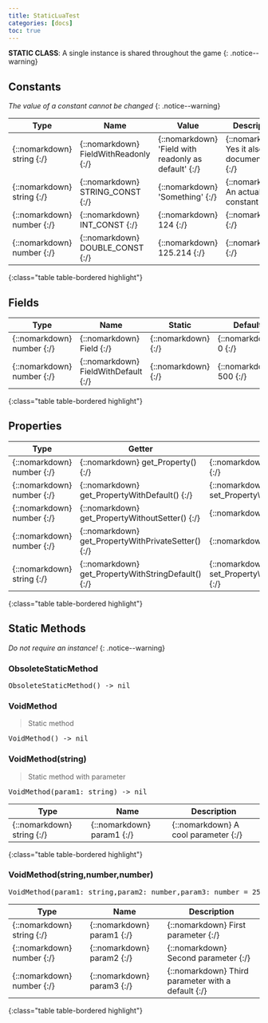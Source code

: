 ```yaml
---
title: StaticLuaTest
categories: [docs]
toc: true
---
```

            
**STATIC CLASS**: A single instance is shared throughout the game
{: .notice--warning}


## Constants
*The value of a constant cannot be changed*
{: .notice--warning}

| Type | Name | Value | Description
| --- | --- | --- | --- |
| {::nomarkdown} <span class='kt'>string</span> {:/} | {::nomarkdown} <span class='o'>FieldWithReadonly</span> {:/} | {::nomarkdown} <span class='s'>'Field with readonly as default'</span> {:/} | {::nomarkdown} <span class='c'>Yes it also has documentation</span> {:/} |
| {::nomarkdown} <span class='kt'>string</span> {:/} | {::nomarkdown} <span class='o'>STRING_CONST</span> {:/} | {::nomarkdown} <span class='s'>'Something'</span> {:/} | {::nomarkdown} <span class='c'>An actual string constant</span> {:/} |
| {::nomarkdown} <span class='kt'>number</span> {:/} | {::nomarkdown} <span class='o'>INT_CONST</span> {:/} | {::nomarkdown} <span class='m'>124</span> {:/} | {::nomarkdown} <span class='c'></span> {:/} |
| {::nomarkdown} <span class='kt'>number</span> {:/} | {::nomarkdown} <span class='o'>DOUBLE_CONST</span> {:/} | {::nomarkdown} <span class='m'>125.214</span> {:/} | {::nomarkdown} <span class='c'></span> {:/} |
{:class="table table-bordered highlight"}

## Fields

| Type | Name | Static | Default | Description |
| --- | --- | --- | --- | --- |
| {::nomarkdown} <span class='kt'>number</span> {:/} | {::nomarkdown} <span class='o'>Field</span> {:/} | {::nomarkdown} <i class ='fas fa-check'></i>  {:/} | {::nomarkdown} <span class='m'>0</span> {:/} | {::nomarkdown} <span class='c'></span> {:/} |
| {::nomarkdown} <span class='kt'>number</span> {:/} | {::nomarkdown} <span class='o'>FieldWithDefault</span> {:/} | {::nomarkdown} <i class ='fas fa-check'></i>  {:/} | {::nomarkdown} <span class='m'>500</span> {:/} | {::nomarkdown} <span class='c'></span> {:/} |
{:class="table table-bordered highlight"}

## Properties

| Type | Getter | Setter | Static | Default | Description |
| --- | --- | --- | --- | --- | --- |
| {::nomarkdown} <span class='kt'>number</span> {:/} | {::nomarkdown} <span class='nf'>get_Property</span>() {:/} | {::nomarkdown} <span class='nf'>set_Property</span>(<span class='o'>val</span>) {:/} | {::nomarkdown} <i class ='fas fa-check'></i>  {:/} | {::nomarkdown} <span class='m'>0</span> {:/} | {::nomarkdown} <span class='c'></span> {:/} |
| {::nomarkdown} <span class='kt'>number</span> {:/} | {::nomarkdown} <span class='nf'>get_PropertyWithDefault</span>() {:/} | {::nomarkdown} <span class='nf'>set_PropertyWithDefault</span>(<span class='o'>val</span>) {:/} | {::nomarkdown} <i class ='fas fa-check'></i>  {:/} | {::nomarkdown} <span class='m'>25</span> {:/} | {::nomarkdown} <span class='c'></span> {:/} |
| {::nomarkdown} <span class='kt'>number</span> {:/} | {::nomarkdown} <span class='nf'>get_PropertyWithoutSetter</span>() {:/} | {::nomarkdown} <i class ='fas fa-times'></i> {:/} | {::nomarkdown} <i class ='fas fa-check'></i>  {:/} | {::nomarkdown} <span class='m'>75</span> {:/} | {::nomarkdown} <span class='c'></span> {:/} |
| {::nomarkdown} <span class='kt'>number</span> {:/} | {::nomarkdown} <span class='nf'>get_PropertyWithPrivateSetter</span>() {:/} | {::nomarkdown} <i class ='fas fa-times'></i> {:/} | {::nomarkdown} <i class ='fas fa-check'></i>  {:/} | {::nomarkdown} <span class='m'>69</span> {:/} | {::nomarkdown} <span class='c'></span> {:/} |
| {::nomarkdown} <span class='kt'>string</span> {:/} | {::nomarkdown} <span class='nf'>get_PropertyWithStringDefault</span>() {:/} | {::nomarkdown} <span class='nf'>set_PropertyWithStringDefault</span>(<span class='o'>val</span>) {:/} | {::nomarkdown} <i class ='fas fa-check'></i>  {:/} | {::nomarkdown} <span class='s'>'Hello World'</span> {:/} | {::nomarkdown} <span class='c'></span> {:/} |
{:class="table table-bordered highlight"}

## Static Methods
*Do not require an instance!*
{: .notice--warning}

### ObsoleteStaticMethod
<div class ="highlighter-rouge">
<div class ="highlight">
<pre class ="highlight">
<span class='nf'>ObsoleteStaticMethod</span>() -> <span class='kt'>nil</span>
</pre>
</div>
</div>

### VoidMethod
> Static method
<div class ="highlighter-rouge">
<div class ="highlight">
<pre class ="highlight">
<span class='nf'>VoidMethod</span>() -> <span class='kt'>nil</span>
</pre>
</div>
</div>

### VoidMethod(string)
> Static method with parameter
<div class ="highlighter-rouge">
<div class ="highlight">
<pre class ="highlight">
<span class='nf'>VoidMethod</span>(<span class='o'>param1</span>: <span class='kt'>string</span>) -> <span class='kt'>nil</span>
</pre>
</div>
</div>

| Type | Name | Description
| --- | --- | --- |
| {::nomarkdown} <span class='kt'>string</span> {:/} | {::nomarkdown} <span class='o'>param1</span> {:/} | {::nomarkdown} <span class='c'>A cool parameter</span> {:/} |
{:class="table table-bordered highlight"}

### VoidMethod(string,number,number)
<div class ="highlighter-rouge">
<div class ="highlight">
<pre class ="highlight">
<span class='nf'>VoidMethod</span>(<span class='o'>param1</span>: <span class='kt'>string</span>,<span class='o'>param2</span>: <span class='kt'>number</span>,<span class='o'>param3</span>: <span class='kt'>number</span> = 25) -> <span class='kt'>nil</span>
</pre>
</div>
</div>

| Type | Name | Description
| --- | --- | --- |
| {::nomarkdown} <span class='kt'>string</span> {:/} | {::nomarkdown} <span class='o'>param1</span> {:/} | {::nomarkdown} <span class='c'>First parameter</span> {:/} |
| {::nomarkdown} <span class='kt'>number</span> {:/} | {::nomarkdown} <span class='o'>param2</span> {:/} | {::nomarkdown} <span class='c'>Second parameter</span> {:/} |
| {::nomarkdown} <span class='kt'>number</span> {:/} | {::nomarkdown} <span class='o'>param3</span> {:/} | {::nomarkdown} <span class='c'>Third parameter with a default</span> {:/} |
{:class="table table-bordered highlight"}

